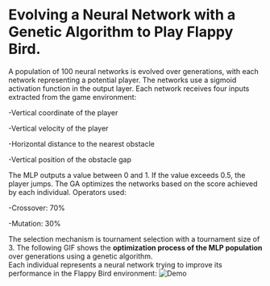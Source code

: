 # Evolving a Neural Network with a Genetic Algorithm to Play Flappy Bird. 
A population of 100 neural networks is evolved over generations, with each network representing a potential player. The networks use a sigmoid activation function in the output layer.
Each network receives four inputs extracted from the game environment: 

-Vertical coordinate of the player

-Vertical velocity of the player

-Horizontal distance to the nearest obstacle

-Vertical position of the obstacle gap

The MLP outputs a value between 0 and 1. If the value exceeds 0.5, the player jumps. The GA optimizes the networks based on the score achieved by each individual.
Operators used:

-Crossover: 70%

-Mutation: 30%

The selection mechanism is tournament selection with a tournament size of 3. 
The following GIF shows the **optimization process of the MLP population** over generations using a genetic algorithm.  
Each individual represents a neural network trying to improve its performance in the Flappy Bird environment:
![Demo](output.gif)

  
